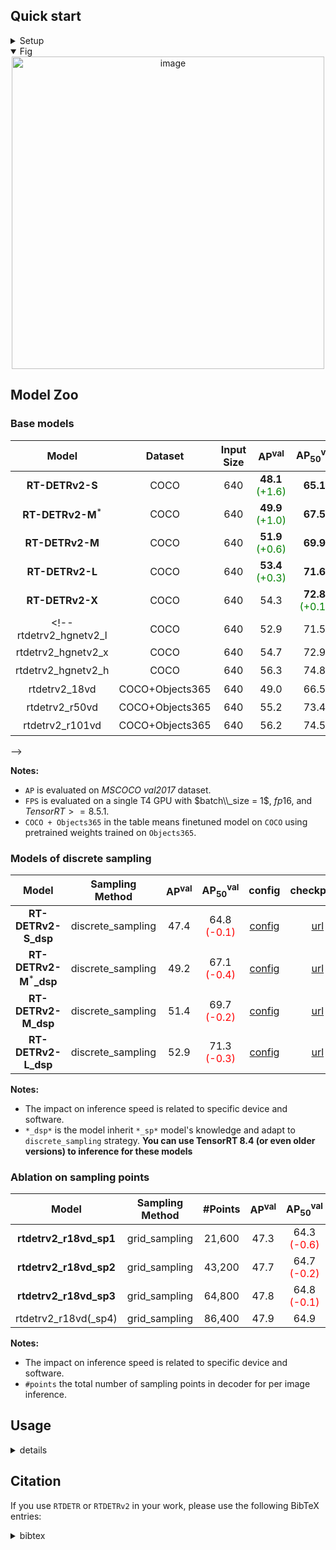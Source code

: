 
## Quick start

<details >
<summary>Setup</summary>

```shell

pip install -r requirements.txt
```

The following is the corresponding `torch` and `torchvision` versions.
`rtdetr` | `torch` | `torchvision`
|---|---|---|
| `-` | `2.4` | `0.19` |
| `-` | `2.2` | `0.17` |
| `-` | `2.1` | `0.16` |
| `-` | `2.0` | `0.15` |

</details>

<details open>
<summary>Fig</summary>

<div align="center">
<img width="500" alt="image" src="https://github.com/user-attachments/assets/437877e9-1d4f-4d30-85e8-aafacfa0ec56">
</div>

</details>


## Model Zoo

### Base models

| Model | Dataset | Input Size | AP<sup>val</sup> | AP<sub>50</sub><sup>val</sup> | #Params(M) | FPS | config| checkpoint | 
| :---: | :---: | :---: | :---: | :---: | :---: | :---: | :---: |:---: |
**RT-DETRv2-S** | COCO | 640 | **48.1** <font color=green>(+1.6)</font> | **65.1** | 20 | 217 | [config](./configs/rtdetrv2/rtdetrv2_r18vd_120e_coco.yml) | [url](https://github.com/lyuwenyu/storage/releases/download/v0.2/rtdetrv2_r18vd_120e_coco_rerun_48.1.pth) |
**RT-DETRv2-M**<sup>*<sup> | COCO | 640 | **49.9** <font color=green>(+1.0)</font> | **67.5** | 31 | 161 | [config](./configs/rtdetrv2/rtdetrv2_r34vd_120e_coco.yml) | [url](https://github.com/lyuwenyu/storage/releases/download/v0.1/rtdetrv2_r34vd_120e_coco_ema.pth)
**RT-DETRv2-M** | COCO | 640 | **51.9** <font color=green>(+0.6)</font> | **69.9** | 36 | 145 | [config](./configs/rtdetrv2/rtdetrv2_r50vd_m_7x_coco.yml) | [url](https://github.com/lyuwenyu/storage/releases/download/v0.1/rtdetrv2_r50vd_m_7x_coco_ema.pth)
**RT-DETRv2-L** | COCO | 640 | **53.4** <font color=green>(+0.3)</font> | **71.6** | 42 | 108 | [config](./configs/rtdetrv2/rtdetrv2_r50vd_6x_coco.yml) | [url](https://github.com/lyuwenyu/storage/releases/download/v0.1/rtdetrv2_r50vd_6x_coco_ema.pth)
**RT-DETRv2-X** | COCO | 640 | 54.3 | **72.8** <font color=green>(+0.1)</font> | 76 | 74 | [config](./configs/rtdetrv2/rtdetrv2_r101vd_6x_coco.yml) | [url](https://github.com/lyuwenyu/storage/releases/download/v0.1/rtdetrv2_r101vd_6x_coco_from_paddle.pth)
<!-- rtdetrv2_hgnetv2_l | COCO | 640 | 52.9 | 71.5 | 32 | 114 | [url<sup>*</sup>](https://github.com/lyuwenyu/storage/releases/download/v0.1/rtdetrv2_hgnetv2_l_6x_coco_from_paddle.pth) 
rtdetrv2_hgnetv2_x | COCO | 640 | 54.7 | 72.9 | 67 | 74 | [url<sup>*</sup>](https://github.com/lyuwenyu/storage/releases/download/v0.1/rtdetrv2_hgnetv2_x_6x_coco_from_paddle.pth) 
rtdetrv2_hgnetv2_h | COCO | 640 | 56.3 | 74.8 | 123 | 40 | [url<sup>*</sup>](https://github.com/lyuwenyu/storage/releases/download/v0.1/rtdetrv2_hgnetv2_h_6x_coco_from_paddle.pth) 
rtdetrv2_18vd | COCO+Objects365 | 640 | 49.0 | 66.5 | 20 | 217 | [url<sup>*</sup>](https://github.com/lyuwenyu/storage/releases/download/v0.1/rtdetrv2_r18vd_5x_coco_objects365_from_paddle.pth)
rtdetrv2_r50vd | COCO+Objects365 | 640 | 55.2 | 73.4 | 42 | 108 | [url<sup>*</sup>](https://github.com/lyuwenyu/storage/releases/download/v0.1/rtdetrv2_r50vd_2x_coco_objects365_from_paddle.pth)
rtdetrv2_r101vd | COCO+Objects365 | 640 | 56.2 | 74.5 | 76 | 74 | [url<sup>*</sup>](https://github.com/lyuwenyu/storage/releases/download/v0.1/rtdetrv2_r101vd_2x_coco_objects365_from_paddle.pth)
 -->

**Notes:**
- `AP` is evaluated on *MSCOCO val2017* dataset.
- `FPS` is evaluated on a single T4 GPU with $batch\\_size = 1$, $fp16$, and $TensorRT>=8.5.1$.
- `COCO + Objects365` in the table means finetuned model on `COCO` using pretrained weights trained on `Objects365`.



### Models of discrete sampling

| Model | Sampling Method | AP<sup>val</sup> | AP<sub>50</sub><sup>val</sup> | config| checkpoint 
| :---: | :---: | :---: | :---: | :---: | :---: |
**RT-DETRv2-S_dsp** | discrete_sampling | 47.4 | 64.8 <font color=red>(-0.1)</font> | [config](./configs/rtdetrv2/rtdetrv2_r18vd_dsp_3x_coco.yml) | [url](https://github.com/lyuwenyu/storage/releases/download/v0.1/rtdetrv2_r18vd_dsp_3x_coco.pth)
**RT-DETRv2-M**<sup>*</sup>**_dsp** | discrete_sampling | 49.2 | 67.1 <font color=red>(-0.4)</font> | [config](./configs/rtdetrv2/rtdetrv2_r34vd_dsp_1x_coco.yml) | [url](https://github.com/lyuwenyu/storage/releases/download/v0.1/rrtdetrv2_r34vd_dsp_1x_coco.pth)
**RT-DETRv2-M_dsp** | discrete_sampling | 51.4 | 69.7 <font color=red>(-0.2)</font> | [config](./configs/rtdetrv2/rtdetrv2_r50vd_m_dsp_3x_coco.yml) | [url](https://github.com/lyuwenyu/storage/releases/download/v0.1/rtdetrv2_r50vd_m_dsp_3x_coco.pth)
**RT-DETRv2-L_dsp** | discrete_sampling | 52.9 | 71.3 <font color=red>(-0.3)</font> |[config](./configs/rtdetrv2/rtdetrv2_r50vd_dsp_1x_coco.yml)| [url](https://github.com/lyuwenyu/storage/releases/download/v0.1/rtdetrv2_r50vd_dsp_1x_coco.pth)


<!-- **rtdetrv2_r18vd_dsp1** | discrete_sampling | 21600 | 46.3 | 63.9 | [url](https://github.com/lyuwenyu/storage/releases/download/v0.1/rtdetrv2_r18vd_dsp1_1x_coco.pth) -->

<!-- rtdetrv2_r18vd_dsp1 | discrete_sampling | 21600 | 45.5 | 63.0 | 4.34 | [url](https://github.com/lyuwenyu/storage/releases/download/v0.1/rtdetrv2_r18vd_dsp1_120e_coco.pth) -->
<!-- 4.3 -->

**Notes:**
- The impact on inference speed is related to specific device and software.
- `*_dsp*` is the model inherit `*_sp*` model's knowledge and adapt to `discrete_sampling` strategy. **You can use TensorRT 8.4 (or even older versions) to inference for these models**
<!-- - `grid_sampling` use `grid_sample` to sample attention map, `discrete_sampling` use `index_select` method to sample attention map.  -->


### Ablation on sampling points

<!-- Flexible samping strategy in cross attenstion layer for devices that do **not** optimize (or not support) `grid_sampling` well. You can choose models based on specific scenarios and the trade-off between speed and accuracy. -->

| Model | Sampling Method | #Points | AP<sup>val</sup> | AP<sub>50</sub><sup>val</sup> | checkpoint 
| :---: | :---: | :---: | :---: | :---: | :---: |
**rtdetrv2_r18vd_sp1** | grid_sampling | 21,600 | 47.3 | 64.3 <font color=red>(-0.6) | [url](https://github.com/lyuwenyu/storage/releases/download/v0.1/rtdetrv2_r18vd_sp1_120e_coco.pth)
**rtdetrv2_r18vd_sp2** | grid_sampling | 43,200 | 47.7 | 64.7 <font color=red>(-0.2) | [url](https://github.com/lyuwenyu/storage/releases/download/v0.1/rtdetrv2_r18vd_sp2_120e_coco.pth)
**rtdetrv2_r18vd_sp3** | grid_sampling | 64,800 | 47.8 | 64.8 <font color=red>(-0.1) | [url](https://github.com/lyuwenyu/storage/releases/download/v0.1/rtdetrv2_r18vd_sp3_120e_coco.pth)
rtdetrv2_r18vd(_sp4)| grid_sampling | 86,400 | 47.9 | 64.9 | [url](https://github.com/lyuwenyu/storage/releases/download/v0.1/rtdetrv2_r18vd_120e_coco.pth) 

**Notes:**
- The impact on inference speed is related to specific device and software.
- `#points` the total number of sampling points in decoder for per image inference.


## Usage
<details>
<summary> details </summary>

<!-- <summary>1. Training </summary> -->
1. Training
```shell
CUDA_VISIBLE_DEVICES=0,1,2,3 torchrun --master_port=9909 --nproc_per_node=4 tools/train.py -c path/to/config --use-amp --seed=0 &> log.txt 2>&1 &
```

<!-- <summary>2. Testing </summary> -->
2. Testing
```shell
CUDA_VISIBLE_DEVICES=0,1,2,3 torchrun --master_port=9909 --nproc_per_node=4 tools/train.py -c path/to/config -r path/to/checkpoint --test-only
```

<!-- <summary>3. Tuning </summary> -->
3. Tuning
```shell
CUDA_VISIBLE_DEVICES=0,1,2,3 torchrun --master_port=9909 --nproc_per_node=4 tools/train.py -c path/to/config -t path/to/checkpoint --use-amp --seed=0 &> log.txt 2>&1 &
```

<!-- <summary>4. Export onnx </summary> -->
4. Export onnx
```shell
python tools/export_onnx.py -c path/to/config -r path/to/checkpoint --check --simplify
```

<!-- <summary>5. Inference </summary> -->
5. Inference

Support torch, onnxruntime, tensorrt and openvino, see details in *references/deploy*
```shell
python references/deploy/rtdetrv2_onnxruntime.py --onnx-file=model.onnx --im-file=xxxx
python references/deploy/rtdetrv2_tensorrt.py --trt-file=model.trt --im-file=xxxx
python references/deploy/rtdetrv2_torch.py -c path/to/config -r path/to/checkpoint --im-file=xxx --device=cuda:0
```

6. Log onnx to mlflow

```shell
python tools/log_mlflow_model.py --onnx model.onnx --run-id xxx
```
</details>



## Citation
If you use `RTDETR` or `RTDETRv2` in your work, please use the following BibTeX entries:

<details>
<summary> bibtex </summary>

```latex
@misc{lv2023detrs,
      title={DETRs Beat YOLOs on Real-time Object Detection},
      author={Wenyu Lv and Shangliang Xu and Yian Zhao and Guanzhong Wang and Jinman Wei and Cheng Cui and Yuning Du and Qingqing Dang and Yi Liu},
      year={2023},
      eprint={2304.08069},
      archivePrefix={arXiv},
      primaryClass={cs.CV}
}

@misc{lv2024rtdetrv2improvedbaselinebagoffreebies,
      title={RT-DETRv2: Improved Baseline with Bag-of-Freebies for Real-Time Detection Transformer}, 
      author={Wenyu Lv and Yian Zhao and Qinyao Chang and Kui Huang and Guanzhong Wang and Yi Liu},
      year={2024},
      eprint={2407.17140},
      archivePrefix={arXiv},
      primaryClass={cs.CV},
      url={https://arxiv.org/abs/2407.17140}, 
}
```
</details>
